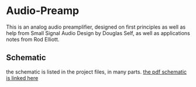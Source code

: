 # Audio-Preamp
This is an analog audio preamplifier, designed on first principles as well as help from Small Signal Audio Design by Douglas Self, as well as applications notes from Rod Elliott. 

## Schematic
the schematic is listed in the project files, in many parts. [the pdf schematic is linked here](audio_preamp.pdf)
